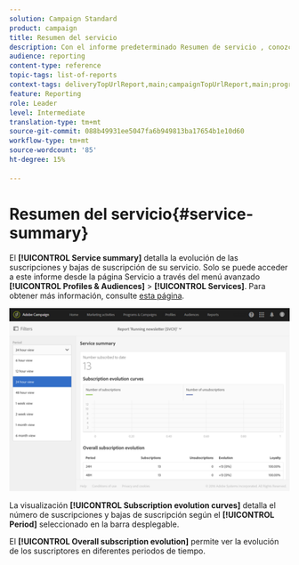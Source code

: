 ```yaml
---
solution: Campaign Standard
product: campaign
title: Resumen del servicio
description: Con el informe predeterminado Resumen de servicio , conozca la evolución de las suscripciones y las bajas de suscripción.
audience: reporting
content-type: reference
topic-tags: list-of-reports
context-tags: deliveryTopUrlReport,main;campaignTopUrlReport,main;programTopUrlReport,main
feature: Reporting
role: Leader
level: Intermediate
translation-type: tm+mt
source-git-commit: 088b49931ee5047fa6b949813ba17654b1e10d60
workflow-type: tm+mt
source-wordcount: '85'
ht-degree: 15%

---
```



# Resumen del servicio{#service-summary}

El **[!UICONTROL Service summary]** detalla la evolución de las suscripciones y bajas de suscripción de su servicio.
Solo se puede acceder a este informe desde la página Servicio a través del menú avanzado **[!UICONTROL Profiles & Audiences]** > **[!UICONTROL Services]**. Para obtener más información, consulte [esta página](../../audiences/using/monitoring-subscriptions.md#service-reports).

![](assets/service-summary.png)

La visualización **[!UICONTROL Subscription evolution curves]** detalla el número de suscripciones y bajas de suscripción según el **[!UICONTROL Period]** seleccionado en la barra desplegable.

El **[!UICONTROL Overall subscription evolution]** permite ver la evolución de los suscriptores en diferentes periodos de tiempo.
